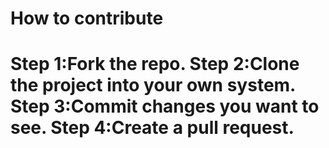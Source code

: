<h1> How to contribute <h1/>
  Step 1:Fork the repo.
  Step 2:Clone the project into your own system.
  Step 3:Commit changes you want to see.
  Step 4:Create a pull request.
